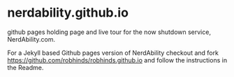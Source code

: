 # nerdability.github.io
github pages holding page and live tour for the now shutdown service, NerdAbility.com.

For a Jekyll based Github pages version of NerdAbility checkout and fork https://github.com/robhinds/robhinds.github.io and follow the instructions in the Readme.

